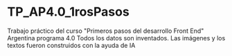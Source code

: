 # TP_AP4.0_1rosPasos
Trabajo práctico del curso "Primeros pasos del desarrollo Front End" Argentina programa 4.0
Todos los datos son inventados. 
Las imágenes y los textos fueron construidos con la ayuda de IA